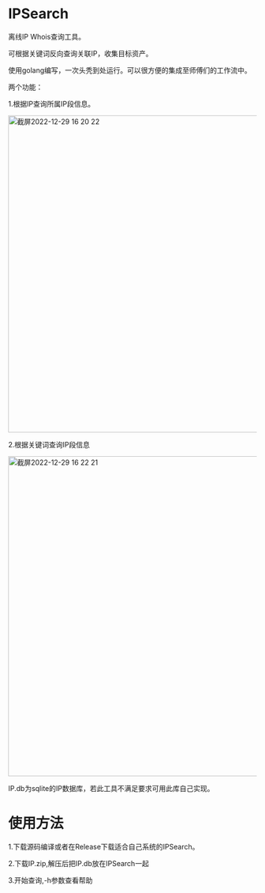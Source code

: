 # IPSearch

离线IP Whois查询工具。

可根据关键词反向查询关联IP，收集目标资产。

使用golang编写，一次头秃到处运行。可以很方便的集成至师傅们的工作流中。

两个功能：

1.根据IP查询所属IP段信息。

<img width="642" alt="截屏2022-12-29 16 20 22" src="https://user-images.githubusercontent.com/100852628/209924920-f1fdfae2-0daf-4f68-99b5-52be35d956c5.png">


2.根据关键词查询IP段信息

<img width="648" alt="截屏2022-12-29 16 22 21" src="https://user-images.githubusercontent.com/100852628/209924946-02d111b8-8ce7-4a8d-bd2d-4c2bd32a5f0d.png">


IP.db为sqlite的IP数据库，若此工具不满足要求可用此库自己实现。

# 使用方法

1.下载源码编译或者在Release下载适合自己系统的IPSearch。

2.下载IP.zip,解压后把IP.db放在IPSearch一起

3.开始查询,-h参数查看帮助

